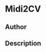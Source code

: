 # Midi2CV

## Author

<!-- Insert Your Name Here -->

## Description

<!-- Describe your example here -->
